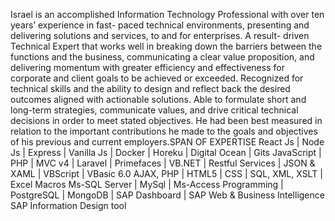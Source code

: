 Israel is an accomplished Information Technology Professional with over ten years’ experience in fast- paced technical environments, presenting and delivering solutions and services, to and for enterprises. A result- driven Technical Expert that works well in breaking down the barriers between the functions and the business, communicating a clear value proposition, and delivering momentum with greater efficiency and effectiveness for corporate and client goals to be achieved or exceeded. Recognized for technical skills and the ability to design and reflect back the desired outcomes aligned with actionable solutions. Able to formulate short and long-term strategies, communicate values, and drive critical technical decisions in order to meet stated objectives. He had been best measured in relation to the important contributions he made to the goals and objectives of his previous and current employers.SPAN OF EXPERTISE React Js | Node Js | Express | Vanilla Js | Docker | Horeku | Digital Ocean | Gits JavaScript | PHP | MVC v4 | Laravel | Primefaces | VB.NET | Restful Services | JSON & XAML | VBScript | VBasic 6.0 AJAX, PHP | HTML5 | CSS | SQL, XML, XSLT | Excel Macros Ms-SQL Server | MySql | Ms-Access Programming | PostgreSQL | MongoDB | SAP Dashboard | SAP Web & Business Intelligence SAP Information Design tool
